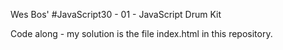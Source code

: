 Wes Bos' #JavaScript30 - 01 - JavaScript Drum Kit

Code along - my solution is the file index.html in this repository.

